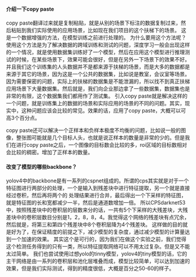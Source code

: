 #### 介绍一下copy paste

copy paste翻译过来就是复制粘贴，就是从别的场景下标注的数据复制过来，然后粘贴到我们实际使用的应用场景，比如现在我们项目的这个扶梯下的场景。
这是一个数据增强的方法，在模型训练之前进行处理的。
为什么要用这个方法呢？使用这个方法是为了解决数据的跨域训练和测试的问题，深度学习一般会出现这样的一个情况，就是使用数据集训练好了一个模型，然后在应用这个模型进行推理测试的时候，在某些场景下，效果可能会很好，但是在另外一下场景下的效果不好。并且我们这个训练集的人头数据并不是都来源于扶梯的场景，而是大多的数据都是来源于其它的场景，因为这是一个公共的数据集，比如说是教室，会议室等场景。因为需要保密的问题，实际上的扶梯的数据集是不能泄漏的，所以找不到真正扶梯应用场景下大量数据集。然后就是，我们向企业那边拿了一些数据集，数据集也是非常的有限，这个数据集我们都用作了测试集。
引入copy paste就是解决这样的一个问题，就是训练集上的数据的场景和实际应用的场景的不同的问题。其实，现实中，这种问题应该会比较的常见。效果的话，应用了copy paste，大概可以可高3个百分点。

copy paste还可以解决一个正样本和负样本极度不均衡的问题，比如说一般的图像，整张图可能就是几个目标人头，也就是说正样本的数量是非常的少的。但是我们在进行copy paste之后，一个图像的目标数会比较的多，roi区域的目标数相对会比较的稠密。增加了正样本的数量。



#### 改变了模型的哪些backbone？
yolov4中的backbone是有一系列的cspnet组成的。所谓的cps其实就是对于一个特征图进行两部分的处理，一个是输入到残差块中进行特征提取，另一个就是直接经过卷积，然后再将两个的	处理结果进行合并，最后得出一个下采样的特征图，就是特征图的长和宽都减少一半，然后是通道数增加一倍。
所以CPSdarknet53中，按照残差块中的卷积层的层数来分的话，一共有5个下采样的大残差块，大残差块中的卷积层数目分别是1，2，8，8，4。我觉得这个网络的残差块有点冗余，然后就是，将第三和第四个残差块中8个卷积层降为4个残差块。
	这样做的目的就是好为了，在保证精度的前提之下，减少模型的复杂度，通过减少模型的计算量达到一个加速的效果。
其实这个是可行的，因为我们在做这个实验之前，我们觉得这个检测任务得到的只有一类，所以特征提取网络可以不用太过复杂。但是又不能太过简单。
我们也尝试使用过想yolo的tinny模型，yolov4的tiny模型的话，它的主干网络是由一系列的卷积层和池化层堆叠而成，模型比较简单，可以达到加速的效果，但是我们实际测试，得到的精度很低，大概是百分之50-60的样子。